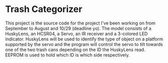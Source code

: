# Trash Categorizer

This project is the source code for the project I've been working on from September to August and 10/29 (deadline yo).
The model consists of a HuskyLens, an HCSR04, a Servo, an IR receiver and a 3-colored LED indicator. 
HuskyLens will be used to identify the type of object on a platform supported by the servo and the program will control the servo to tilt towards one of the two trash cans depending on the ID the HuskyLens read. EEPROM is used to hold which ID is which side respectively.